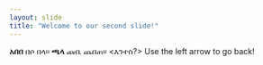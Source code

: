 ```yaml
---
layout: slide
title: "Welcome to our second slide!"
---
```

 **አበበ** በሶ በላ። 
 **ጫላ** ጩቤ ጨበጠ።
 <እንተስ?>
Use the left arrow to go back!
